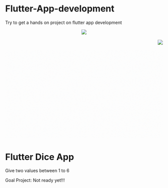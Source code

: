 # Flutter-App-development
Try to get a hands on project on flutter app development

<p align="center">
  <img src="docs/scenebmi.gif"> 
</p>
<p align="right">
  <img src="docs/scenecode1.gif" width="700"> 
</p>
<p align="left">
  <img src="docs/scenexylo.gif"> 
</p>

# Flutter Dice App
Give two values between 1 to 6


Goal Project: Not ready yet!!!
